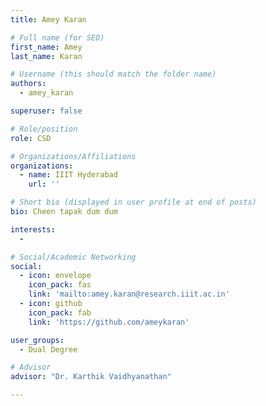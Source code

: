 ```yaml
---
title: Amey Karan

# Full name (for SEO)
first_name: Amey
last_name: Karan

# Username (this should match the folder name)
authors:
  - amey_karan

superuser: false

# Role/position
role: CSD

# Organizations/Affiliations
organizations:
  - name: IIIT Hyderabad
    url: ''

# Short bio (displayed in user profile at end of posts)
bio: Cheen tapak dum dum

interests:
  - 

# Social/Academic Networking
social:
  - icon: envelope
    icon_pack: fas
    link: 'mailto:amey.karan@research.iiit.ac.in'
  - icon: github
    icon_pack: fab
    link: 'https://github.com/ameykaran'

user_groups:
  - Dual Degree

# Advisor
advisor: "Dr. Karthik Vaidhyanathan"

---
```



